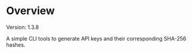 # Overview

Version: 1.3.8

A simple CLI tools to generate API keys and their corresponding SHA-256 hashes.
